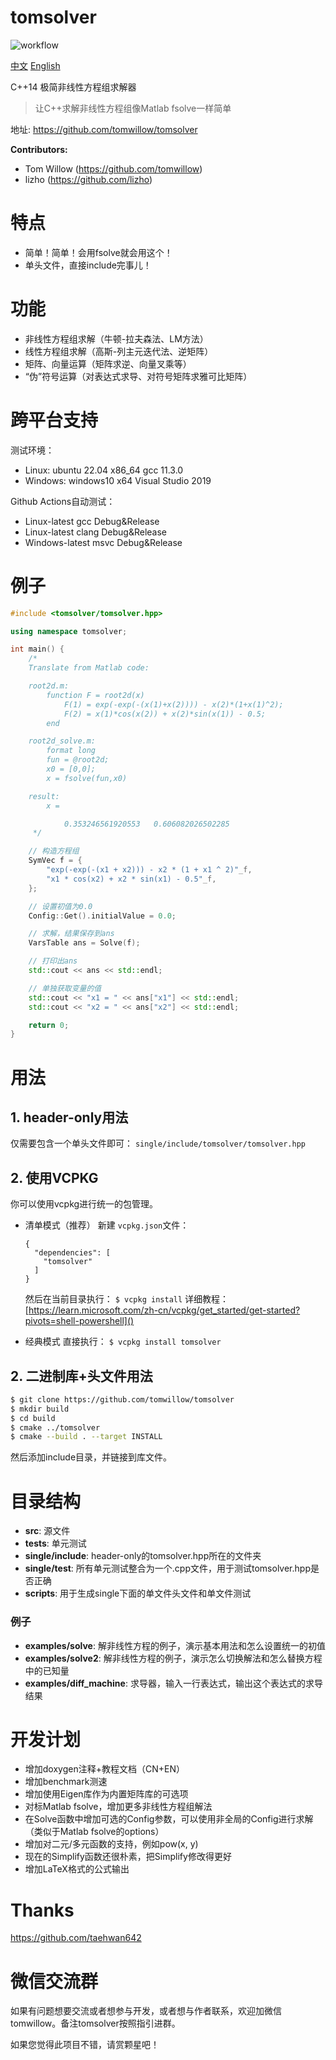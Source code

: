 # tomsolver

![workflow](https://github.com/tomwillow/tomsolver/actions/workflows/cmake-multi-platform.yml/badge.svg)

[中文](https://github.com/tomwillow/tomsolver) [English](https://github.com/tomwillow/tomsolver/blob/master/README-en.md)

C++14 极简非线性方程组求解器

> 让C++求解非线性方程组像Matlab fsolve一样简单

地址: https://github.com/tomwillow/tomsolver

**Contributors:**

* Tom Willow (https://github.com/tomwillow)
* lizho (https://github.com/lizho)

# 特点

* 简单！简单！会用fsolve就会用这个！
* 单头文件，直接include完事儿！

# 功能

* 非线性方程组求解（牛顿-拉夫森法、LM方法）
* 线性方程组求解（高斯-列主元迭代法、逆矩阵）
* 矩阵、向量运算（矩阵求逆、向量叉乘等）
* “伪”符号运算（对表达式求导、对符号矩阵求雅可比矩阵）

# 跨平台支持

测试环境：

* Linux: ubuntu 22.04 x86_64 gcc 11.3.0
* Windows: windows10 x64 Visual Studio 2019

Github Actions自动测试：

* Linux-latest gcc Debug&Release
* Linux-latest clang Debug&Release
* Windows-latest msvc Debug&Release

# 例子

```C++
#include <tomsolver/tomsolver.hpp>

using namespace tomsolver;

int main() {
    /*
    Translate from Matlab code:

    root2d.m:
        function F = root2d(x)
            F(1) = exp(-exp(-(x(1)+x(2)))) - x(2)*(1+x(1)^2);
            F(2) = x(1)*cos(x(2)) + x(2)*sin(x(1)) - 0.5;
        end

    root2d_solve.m:
        format long
        fun = @root2d;
        x0 = [0,0];
        x = fsolve(fun,x0)

    result:
        x =

            0.353246561920553   0.606082026502285
     */

    // 构造方程组
    SymVec f = {
        "exp(-exp(-(x1 + x2))) - x2 * (1 + x1 ^ 2)"_f,
        "x1 * cos(x2) + x2 * sin(x1) - 0.5"_f,
    };

    // 设置初值为0.0
    Config::Get().initialValue = 0.0;

    // 求解，结果保存到ans
    VarsTable ans = Solve(f);

    // 打印出ans
    std::cout << ans << std::endl;

    // 单独获取变量的值
    std::cout << "x1 = " << ans["x1"] << std::endl;
    std::cout << "x2 = " << ans["x2"] << std::endl;

    return 0;
}
```

# 用法

## 1. header-only用法

仅需要包含一个单头文件即可：
`single/include/tomsolver/tomsolver.hpp`

## 2. 使用VCPKG

你可以使用vcpkg进行统一的包管理。

* 清单模式（推荐）
  新建 `vcpkg.json`文件：

  ```
  {
    "dependencies": [
      "tomsolver"
    ]
  }
  ```

  然后在当前目录执行：
  `$ vcpkg install`
  详细教程：[https://learn.microsoft.com/zh-cn/vcpkg/get_started/get-started?pivots=shell-powershell]()
* 经典模式
  直接执行：
  `$ vcpkg install tomsolver`

## 2. 二进制库+头文件用法

```bash
$ git clone https://github.com/tomwillow/tomsolver
$ mkdir build
$ cd build
$ cmake ../tomsolver
$ cmake --build . --target INSTALL
```

然后添加include目录，并链接到库文件。

# 目录结构

* **src**: 源文件
* **tests**: 单元测试
* **single/include**: header-only的tomsolver.hpp所在的文件夹
* **single/test**: 所有单元测试整合为一个.cpp文件，用于测试tomsolver.hpp是否正确
* **scripts**: 用于生成single下面的单文件头文件和单文件测试

### 例子

* **examples/solve**: 解非线性方程的例子，演示基本用法和怎么设置统一的初值
* **examples/solve2**: 解非线性方程的例子，演示怎么切换解法和怎么替换方程中的已知量
* **examples/diff_machine**: 求导器，输入一行表达式，输出这个表达式的求导结果

# 开发计划

* 增加doxygen注释+教程文档（CN+EN）
* 增加benchmark测速
* 增加使用Eigen库作为内置矩阵库的可选项
* 对标Matlab fsolve，增加更多非线性方程组解法
* 在Solve函数中增加可选的Config参数，可以使用非全局的Config进行求解
  （类似于Matlab fsolve的options）
* 增加对二元/多元函数的支持，例如pow(x, y)
* 现在的Simplify函数还很朴素，把Simplify修改得更好
* 增加LaTeX格式的公式输出

# Thanks

https://github.com/taehwan642

# 微信交流群

如果有问题想要交流或者想参与开发，或者想与作者联系，欢迎加微信tomwillow。备注tomsolver按照指引进群。

如果您觉得此项目不错，请赏颗星吧！
